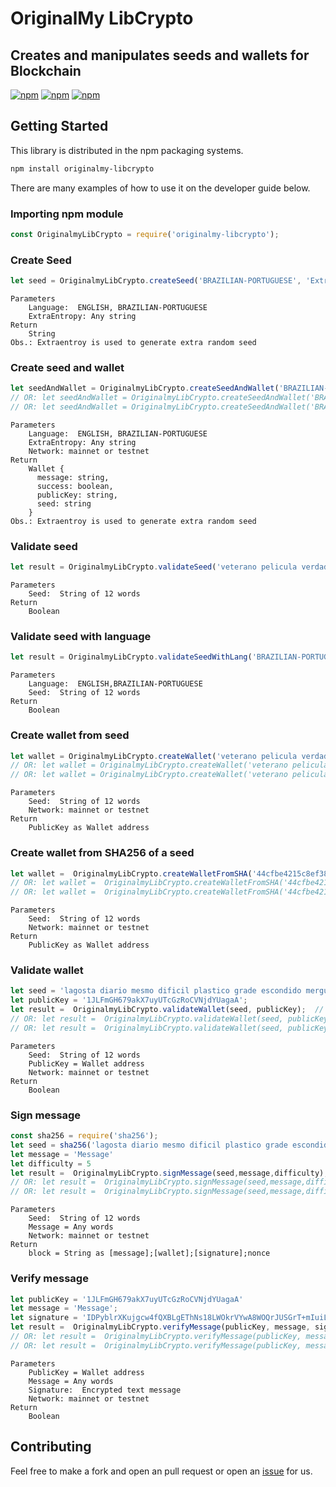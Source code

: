 # OriginalMy LibCrypto

## Creates and manipulates seeds and wallets for Blockchain

[![npm](https://img.shields.io/npm/v/originalmy-libcrypto.svg)](https://www.npmjs.com/package/originalmy-libcrypto)
[![npm](https://img.shields.io/npm/dt/originalmy-libcrypto.svg)](https://www.npmjs.com/package/originalmy-libcrypto)
[![npm](https://img.shields.io/npm/l/originalmy-libcrypto.svg)](https://www.npmjs.com/package/originalmy-libcrypto)

## Getting Started

This library is distributed in the npm packaging systems.

```sh
npm install originalmy-libcrypto
```

There are many examples of how to use it on the developer guide below.

### Importing npm module

```javascript
const OriginalmyLibCrypto = require('originalmy-libcrypto');
```

### Create Seed

```javascript
let seed = OriginalmyLibCrypto.createSeed('BRAZILIAN-PORTUGUESE', 'ExtraEntropy');
```

```text
Parameters
    Language:  ENGLISH, BRAZILIAN-PORTUGUESE
    ExtraEntropy: Any string
Return
    String
Obs.: Extraentroy is used to generate extra random seed
```

### Create seed and wallet

```javascript
let seedAndWallet = OriginalmyLibCrypto.createSeedAndWallet('BRAZILIAN-PORTUGUESE', 'ExtraEntropy'); // MAINNET
// OR: let seedAndWallet = OriginalmyLibCrypto.createSeedAndWallet('BRAZILIAN-PORTUGUESE', 'ExtraEntropy', 'mainnet'); // MAINNET
// OR: let seedAndWallet = OriginalmyLibCrypto.createSeedAndWallet('BRAZILIAN-PORTUGUESE', 'ExtraEntropy', 'testnet'); // TESTNET
```

```text
Parameters
    Language:  ENGLISH, BRAZILIAN-PORTUGUESE
    ExtraEntropy: Any string
    Network: mainnet or testnet
Return
    Wallet {
      message: string,
      success: boolean,
      publicKey: string,
      seed: string
    }
Obs.: Extraentroy is used to generate extra random seed
```

### Validate seed

```javascript
let result = OriginalmyLibCrypto.validateSeed('veterano pelicula verdadeiro cambalhota curso poeta coisa balanco patife companhia governo regra');
```

```text
Parameters
    Seed:  String of 12 words
Return
    Boolean
```

### Validate seed with language

```javascript
let result = OriginalmyLibCrypto.validateSeedWithLang('BRAZILIAN-PORTUGUESE','veterano pelicula verdadeiro cambalhota curso poeta coisa balanco patife companhia governo regra');
```

```text
Parameters
    Language:  ENGLISH,BRAZILIAN-PORTUGUESE
    Seed:  String of 12 words
Return
    Boolean
```

### Create wallet from seed

```javascript
let wallet = OriginalmyLibCrypto.createWallet('veterano pelicula verdadeiro cambalhota curso poeta coisa balanco patife companhia governo regra'); // MAINNET
// OR: let wallet = OriginalmyLibCrypto.createWallet('veterano pelicula verdadeiro cambalhota curso poeta coisa balanco patife companhia governo regra', 'mainnet'); // MAINNET
// OR: let wallet = OriginalmyLibCrypto.createWallet('veterano pelicula verdadeiro cambalhota curso poeta coisa balanco patife companhia governo regra', 'testnet'); // TESTNET
```

```text
Parameters
    Seed:  String of 12 words
    Network: mainnet or testnet
Return
    PublicKey as Wallet address
```

### Create wallet from SHA256 of a seed

```javascript
let wallet =  OriginalmyLibCrypto.createWalletFromSHA('44cfbe4215c8ef38a2e02c2b1870d4d57902f78a581e5e3974b548ba90a7661b'); // MAINNET
// OR: let wallet =  OriginalmyLibCrypto.createWalletFromSHA('44cfbe4215c8ef38a2e02c2b1870d4d57902f78a581e5e3974b548ba90a7661b', 'mainnet'); // MAINNET
// OR: let wallet =  OriginalmyLibCrypto.createWalletFromSHA('44cfbe4215c8ef38a2e02c2b1870d4d57902f78a581e5e3974b548ba90a7661b', 'testnet'); // TESTNET
```

```text
Parameters
    Seed:  String of 12 words
    Network: mainnet or testnet
Return
    PublicKey as Wallet address
```

### Validate wallet

```javascript
let seed = 'lagosta diario mesmo dificil plastico grade escondido mergulho acolher remeter areia herdar';
let publicKey = '1JLFmGH679akX7uyUTcGzRoCVNjdYUagaA';
let result =  OriginalmyLibCrypto.validateWallet(seed, publicKey);  // MAINNET
// OR: let result =  OriginalmyLibCrypto.validateWallet(seed, publicKey, 'mainnet'); // MAINNET
// OR: let result =  OriginalmyLibCrypto.validateWallet(seed, publicKey, 'testnet'); // TESTNET
```

```text
Parameters
    Seed:  String of 12 words
    PublicKey = Wallet address
    Network: mainnet or testnet
Return
    Boolean
```

### Sign message

```javascript
const sha256 = require('sha256');  
let seed = sha256('lagosta diario mesmo dificil plastico grade escondido mergulho acolher remeter areia herdar'); // Seed in sha256  
let message = 'Message'  
let difficulty = 5  
let result =  OriginalmyLibCrypto.signMessage(seed,message,difficulty); // MAINNET
// OR: let result =  OriginalmyLibCrypto.signMessage(seed,message,difficulty, 'mainnet'); // MAINNET
// OR: let result =  OriginalmyLibCrypto.signMessage(seed,message,difficulty, 'testnet'); // TESTNET
```

```text
Parameters
    Seed:  String of 12 words
    Message = Any words
    Network: mainnet or testnet
Return
    block = String as [message];[wallet];[signature];nonce
```

### Verify message

```javascript
let publicKey = '1JLFmGH679akX7uyUTcGzRoCVNjdYUagaA'
let message = 'Message';
let signature = 'IDPyblrXKujgcw4fQXBLgEThNs18LWOkrVYwA8WOQrJUSGrT+mIuiL17aWm72GcMO4SsK24j/vZXl5mAj5tPQIc=';
let result =  OriginalmyLibCrypto.verifyMessage(publicKey, message, signature); // MAINNET
// OR: let result =  OriginalmyLibCrypto.verifyMessage(publicKey, message, signature, 'mainnet'); // MAINNET
// OR: let result =  OriginalmyLibCrypto.verifyMessage(publicKey, message, signature, 'testnet'); // TESTNET
```

```text
Parameters
    PublicKey = Wallet address
    Message = Any words
    Signature:  Encrypted text message
    Network: mainnet or testnet
Return
    Boolean
```

## Contributing

Feel free to make a fork and open an pull request or open an [issue](https://github.com/OriginalMy/originalmy-libcrypto/issues/new) for us.
